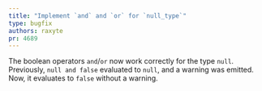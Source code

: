 ```yaml
---
title: "Implement `and` and `or` for `null_type`"
type: bugfix
authors: raxyte
pr: 4689
---
```


The boolean operators `and`/`or` now work correctly for the type `null`.
Previously, `null and false` evaluated to `null`, and a warning was emitted.
Now, it evaluates to `false` without a warning.
